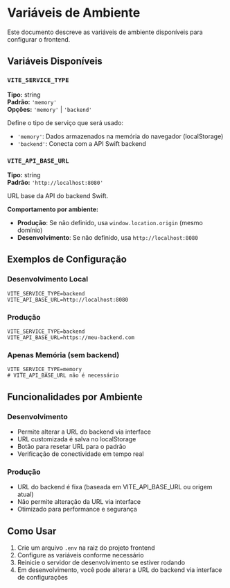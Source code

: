 # Variáveis de Ambiente

Este documento descreve as variáveis de ambiente disponíveis para configurar o frontend.

## Variáveis Disponíveis

### `VITE_SERVICE_TYPE`
**Tipo:** string  
**Padrão:** `'memory'`  
**Opções:** `'memory'` | `'backend'`

Define o tipo de serviço que será usado:
- `'memory'`: Dados armazenados na memória do navegador (localStorage)
- `'backend'`: Conecta com a API Swift backend

### `VITE_API_BASE_URL`
**Tipo:** string  
**Padrão:** `'http://localhost:8080'`

URL base da API do backend Swift.

**Comportamento por ambiente:**
- **Produção**: Se não definido, usa `window.location.origin` (mesmo domínio)
- **Desenvolvimento**: Se não definido, usa `http://localhost:8080`

## Exemplos de Configuração

### Desenvolvimento Local
```env
VITE_SERVICE_TYPE=backend
VITE_API_BASE_URL=http://localhost:8080
```

### Produção
```env
VITE_SERVICE_TYPE=backend
VITE_API_BASE_URL=https://meu-backend.com
```

### Apenas Memória (sem backend)
```env
VITE_SERVICE_TYPE=memory
# VITE_API_BASE_URL não é necessário
```

## Funcionalidades por Ambiente

### Desenvolvimento
- Permite alterar a URL do backend via interface
- URL customizada é salva no localStorage
- Botão para resetar URL para o padrão
- Verificação de conectividade em tempo real

### Produção
- URL do backend é fixa (baseada em VITE_API_BASE_URL ou origem atual)
- Não permite alteração da URL via interface
- Otimizado para performance e segurança

## Como Usar

1. Crie um arquivo `.env` na raiz do projeto frontend
2. Configure as variáveis conforme necessário
3. Reinicie o servidor de desenvolvimento se estiver rodando
4. Em desenvolvimento, você pode alterar a URL do backend via interface de configurações 